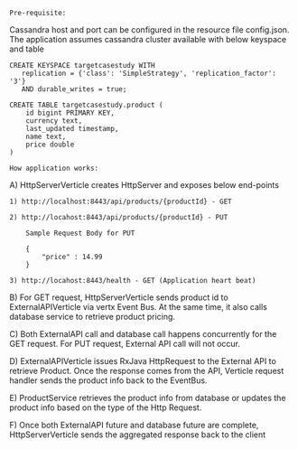 ```Pre-requisite:```

Cassandra host and port can be configured in the resource file config.json.
The application assumes cassandra cluster available with below keyspace and table

```
CREATE KEYSPACE targetcasestudy WITH 
   replication = {'class': 'SimpleStrategy', 'replication_factor': '3'}  
   AND durable_writes = true;
```

```
CREATE TABLE targetcasestudy.product (
    id bigint PRIMARY KEY,
    currency text,
    last_updated timestamp,
    name text,
    price double
)
```

```How application works:```

A) HttpServerVerticle creates HttpServer and exposes below end-points

    1) http://localhost:8443/api/products/{productId} - GET

    2) http://locahost:8443/api/products/{productId} - PUT

        Sample Request Body for PUT

        {
            "price" : 14.99
        }

    3) http://locahost:8443/health - GET (Application heart beat)


B) For GET request, HttpServerVerticle sends product id to ExternalAPIVerticle via vertx Event Bus. At the same time, it also calls
    database service to retrieve product pricing.


C) Both ExternalAPI call and database call happens concurrently for the GET request. For PUT request, External API call will not occur.


D) ExternalAPIVerticle issues RxJava HttpRequest to the External API to retrieve Product. Once the response comes from the API, Verticle
   request handler sends the product info back to the EventBus.
  
   
E) ProductService retrieves the product info from database or updates the product info based on the type of the Http Request.


F) Once both ExternalAPI future and database future are complete, HttpServerVerticle sends the aggregated response back to the client

